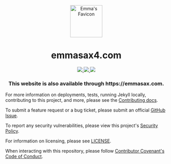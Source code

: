 <p align="center">
  <img width="100px;" style="border-bottom: -100px;" src="https://raw.githubusercontent.com/emmahsax/emmasax4.com/main/favicon.ico" alt="Emma's Favicon">
</p>

<h1 align="center">
   emmasax4.com
</h1>

<p align="center">
  <a href="https://github.com/emmahsax/emmasax4.com/actions">
    <img src="https://img.shields.io/github/workflow/status/emmahsax/emmasax4.com/Default/main?label=github%20actions%20workflow">
  </a>
  <a href="https://github.com/emmahsax/emmasax4.com/deployments">
    <img src="https://img.shields.io/github/deployments/emmahsax/emmasax4.com/github-pages?label=github%20pages%20deployment">
  </a>
  <a href="https://codeclimate.com/github/emmahsax/emmasax4.com/maintainability">
    <img src="https://img.shields.io/codeclimate/maintainability/emmahsax/emmasax4.com?label=code%20climate%20maintainability">
  </a>
</p>

<h3 align="center">This website is also available through https://emmasax.com.</h3>

For more information on deployments, tests, running Jekyll locally, contributing to this project, and more, please see the  [Contributing docs](https://github.com/emmahsax/emmasax4.com/blob/main/.github/contributing.md).

To submit a feature request or a bug ticket, please submit an official [GitHub Issue](https://github.com/emmahsax/emmasax4.com/issues/new).

To report any security vulnerabilities, please view this project's [Security Policy](https://github.com/emmahsax/emmasax4.com/security/policy).

For information on licensing, please see [LICENSE](https://github.com/emmahsax/emmasax4.com/blob/main/LICENSE).

When interacting with this repository, please follow [Contributor Covenant's Code of Conduct](https://contributor-covenant.org).
